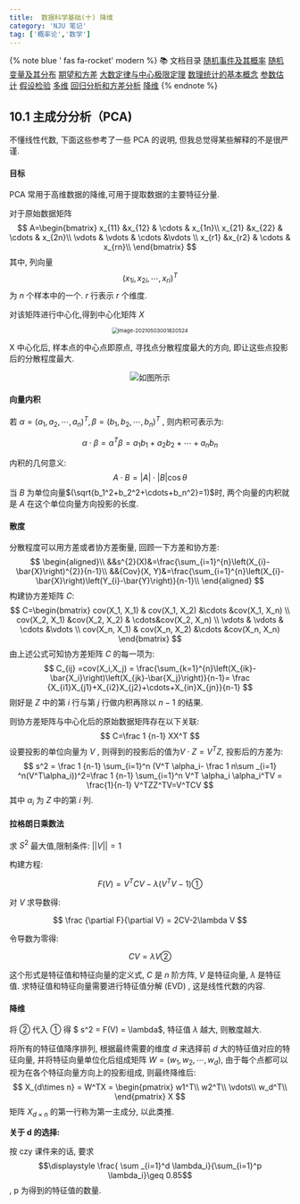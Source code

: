 ```yaml
---
title:  数据科学基础(十) 降维
category: 'NJU 笔记'
tag: ['概率论','数学']
---
```


{% note blue ' fas fa-rocket' modern %}
📚 文档目录
<a href="/2021/05/15/数据科学基础/数据科学基础_01">随机事件及其概率</a>
<a href="/2021/05/15/数据科学基础/数据科学基础_02">随机变量及其分布</a>
<a href="/2021/05/15/数据科学基础/数据科学基础_03">期望和方差</a>
<a href="/2021/05/15/数据科学基础/数据科学基础_04">大数定律与中心极限定理</a>
<a href="/2021/05/15/数据科学基础/数据科学基础_05">数理统计的基本概念</a>
<a href="/2021/05/15/数据科学基础/数据科学基础_06">参数估计</a>
<a href="/2021/05/15/数据科学基础/数据科学基础_07">假设检验</a>
<a href="/2021/05/15/数据科学基础/数据科学基础_08">多维</a>
<a href="/2021/05/15/数据科学基础/数据科学基础_09">回归分析和方差分析</a>
<a href="/2021/05/15/数据科学基础/数据科学基础_10">降维</a>
{% endnote %}



## 10.1 主成分分析（PCA)

不懂线性代数, 下面这些参考了一些 PCA 的说明, 但我总觉得某些解释的不是很严谨.

#### 目标

PCA 常用于高维数据的降维,可用于提取数据的主要特征分量.

对于原始数据矩阵 
$$
A=\begin{bmatrix}
 x_{11} &x_{12}  & \cdots & x_{1n}\\
 x_{21} &x_{22}  & \cdots & x_{2n}\\
\vdots & \vdots  & \cdots &\vdots \\
 x_{r1} &x_{r2}  & \cdots & x_{rn}\\
\end{bmatrix}
$$
其中, 列向量$$(x_{1i},x_{2i},\cdots,x_{ri})^T$$ 为 $n$ 个样本中的一个. $r$ 行表示 $r$ 个维度.

对该矩阵进行中心化,得到中心化矩阵 $X$

<div style="text-align:center"><img src="https://cdn.jsdelivr.net/gh/ayasa520/ayasa520.github.io/image/数据科学基础_10.assets/image-20210503001820524.webp" alt="image-20210503001820524" style="zoom:67%;" /></div>

 X 中心化后, 样本点的中心点即原点, 寻找点分散程度最大的方向, 即让这些点投影后的分散程度最大.

<div style="text-align:center"><img src="https://cdn.jsdelivr.net/gh/ayasa520/ayasa520.github.io/image/数据科学基础_10.assets/8fc21d1f6638e0ef2f83a4d16b6f30b6c04e756e.gif" title="如图所示" style="zoom:100%;" /></div>

#### 向量内积

若 $\alpha = (a_1, a_2,\cdots,a_n)^T,\beta = (b_1,b_2,\cdots,b_n)^T$ , 则内积可表示为:

$$
\alpha \cdot \beta= \alpha^T \beta =a_1b_1+a_2b_2+ \cdots +a_nb_n
$$

内积的几何意义:
$$
A\cdot B = |A|\cdot|B|\cos\theta
$$
当 $B$ 为单位向量$(\sqrt{b_1^2+b_2^2+\cdots+b_n^2}=1)$时, 两个向量的内积就是 $A$ 在这个单位向量方向投影的长度.



#### 散度

分散程度可以用方差或者协方差衡量,  回顾一下方差和协方差:
$$
\begin{aligned}\\
&&s^{2}(X)&=\frac{\sum_{i=1}^{n}\left(X_{i}-\bar{X}\right)^{2}}{n-1}\\
&&{Cov}(X, Y)&=\frac{\sum_{i=1}^{n}\left(X_{i}-\bar{X}\right)\left(Y_{i}-\bar{Y}\right)}{n-1}\\
\end{aligned}
$$
构建协方差矩阵 $C$:
$$
C=\begin{bmatrix}
cov(X_1, X_1) & cov(X_1, X_2) &\cdots &cov(X_1, X_n) \\
cov(X_2, X_1) &cov(X_2, X_2) & \cdots&cov(X_2, X_n) \\
\vdots & \vdots  & \cdots &\vdots \\
cov(X_n, X_1) & cov(X_n, X_2) &\cdots &cov(X_n, X_n)
\end{bmatrix}
$$
由上述公式可知协方差矩阵 $C$ 的每一项为:
$$
C_{ij} =cov(X_i,X_j) = \frac{\sum_{k=1}^{n}\left(X_{ik}-\bar{X_i}\right)\left(X_{jk}-\bar{X_j}\right)}{n-1}= \frac {X_{i1}X_{j1}+X_{i2}X_{j2}+\cdots+X_{in}X_{jn}}{n-1}
$$
刚好是 $Z$ 中的第 $i$ 行与第 $j$ 行做内积再除以 $n-1$ 的结果.

则协方差矩阵与中心化后的原始数据矩阵存在以下关联:
$$
C=\frac 1 {n-1} XX^T
$$
设要投影的单位向量为 $V$ , 则得到的投影后的值为$V\cdot Z=V^TZ$, 投影后的方差为:
$$
s^2 = \frac 1 {n-1} \sum_{i=1}^n (V^T \alpha_i- \frac 1 n\sum _{i=1} ^n(V^T\alpha_i))^2=\frac 1 {n-1} \sum_{i=1}^n V^T \alpha_i \alpha_i^TV = \frac{1}{n-1} V^TZZ^TV=V^TCV
$$
其中 $\alpha_i$ 为 $Z$ 中的第 $i$ 列.

#### 拉格朗日乘数法

求 $S^2$ 最大值,限制条件: $||V||=1$

构建方程:

$$
F(V) = V^TCV-\lambda(V^TV-1)①
$$

对 $V$ 求导数得:

$$
\frac {\partial F}{\partial V} = 2CV-2\lambda V
$$

令导数为零得:

$$
CV=\lambda V ②
$$

这个形式是特征值和特征向量的定义式, $C$ 是 $n$ 阶方阵, $V$ 是特征向量, $\lambda$ 是特征值. 求特征值和特征向量需要进行特征值分解 (EVD) , 这是线性代数的内容.



#### 降维

将 ② 代入 ① 得 $ s^2 = F(V) = \lambda$, 特征值 $λ$  越大, 则散度越大.

将所有的特征值降序排列, 根据最终需要的维度 $d$ 来选择前 $d$ 大的特征值对应的特征向量, 并将特征向量单位化后组成矩阵 $W = (w_1,w_2,\cdots,w_d)$, 由于每个点都可以视为在各个特征向量方向上的投影组成, 则最终降维后:
$$
X_{d\times n} = W^TX = 
\begin{pmatrix}
w1^T\\
w2^T\\
\vdots\\
w_d^T\\
\end{pmatrix}
X
$$
矩阵 $X_{d\times n}$ 的第一行称为第一主成分, 以此类推.

**关于 d 的选择:**

按 czy 课件来的话, 要求 $$\displaystyle \frac{ \sum _{i=1}^d \lambda_i}{\sum_{i=1}^p \lambda_i}\geq 0.85$$ , p 为得到的特征值的数量.


